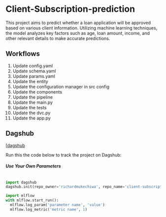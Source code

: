 # Client-Subscription-prediction

This project aims to predict whether a loan application will be approved based on various client information. Utilizing machine learning techniques, the model analyzes key factors such as age, loan amount, income, and other relevant details to make accurate predictions.

## Workflows

1. Update config.yaml
2. Update schema.yaml
3. Update params.yaml
4. Update the entity
5. Update the configuration manager in src config
6. Update the components
7. Update the pipeline
8. Update the main.py
9. Update the tests
10. Update the dvc.py
11. Update the app.py


## Dagshub

[[dagshub](https://dagshub.com)

Run this the code below to track the project on Dagshub:

#####  Use Your Own Parameters

```python

import dagshub
dagshub.init(repo_owner='richardmukechiwa', repo_name='client-subscription-prediction', mlflow=True)

import mlflow
with mlflow.start_run():
  mlflow.log_param('parameter name', 'value')
  mlflow.log_metric('metric name', 1)

```


